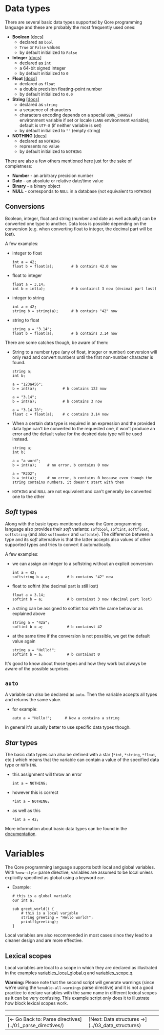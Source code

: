 # Data types

There are several basic data types supported by Qore programming language and these are probably the most frequently
used ones:

- **Boolean** [[docs]](https://docs.qore.org/current/lang/html/basic_data_types.html#boolean)
    - declared as `bool`
    - `True` or `False` values
    - by default initialized to `False`
- **Integer** [[docs]](https://docs.qore.org/current/lang/html/basic_data_types.html#integer)
    - declared as `int`
    - a 64-bit signed integer
    - by default initialized to `0`
- **Float** [[docs]](https://docs.qore.org/current/lang/html/basic_data_types.html#float)
    - declared as `float`
    - a double precision floating-point number
    - by default initialized to `0.0`
- **String** [[docs]](https://docs.qore.org/current/lang/html/basic_data_types.html#string)
    - declared as `string`
    - a sequence of characters
    - characters encoding depends on a special `QORE_CHARSET` environment variable if set or locale (`LANG`
      environment variable); default is `UTF-8` (if neither variable is set)
    - by default initialized to `""` (empty string)
- **NOTHING** [[docs]](https://docs.qore.org/current/lang/html/basic_data_types.html#nothing)
    - declared as `NOTHING`
    - represents no value
    - by default initialized to `NOTHING`

There are also a few others mentioned here just for the sake of completness:
- **Number** - an arbitrary precision number
- **Date** - an absolute or relative date/time value
- **Binary** - a binary object
- **NULL** - corresponds to `NULL` in a database (not equivalent to `NOTHING`)

## Conversions

Boolean, integer, float and string (number and date as well actually) can be converted one type to another. Data loss is
possible depending on the conversion (e.g. when converting float to integer, the decimal part will be lost).

A few examples:

- integer to float
    ```
    int a = 42;
    float b = float(a);        # b contains 42.0 now
    ```

- float to integer
    ```
    float a = 3.14;
    int b = int(a);            # b containst 3 now (decimal part lost)
    ```

- integer to string
    ```
    int a = 42;
    string b = string(a);      # b contains "42" now
    ```

- string to float
    ```
    string a = "3.14";
    float b = float(a);        # b contains 3.14 now
    ```

There are some catches though, be aware of them:

- String to a number type (any of float, integer or number) conversion will only read and convert numbers until
  the first non-number character is found.
    ```
    string a;
    int b;

    a = "123a456";
    b = int(a);            # b contains 123 now

    a = "3.14";
    b = int(a);            # b contains 3 now

    a = "3.14.78";
    float c = float(a);    # c contains 3.14 now
    ```

- When a certain data type is required in an expression and the provided data type can't be converted to the requested
  one, it won't produce an error and the default value for the desired data type will be used instead.
    ```
    string a;
    int b;

    a = "a word";
    b = int(a);     # no error, b contains 0 now

    a = "R2D2";
    b = int(a);     # no error, b contains 0 because even though the string contains numbers, it doesn't start with them
    ```

- `NOTHING` and `NULL` are not equivalent and can't generally be converted one to the other

## *Soft* types

Along with the basic types mentioned above the Qore programming language also provides their *soft* variants:
`softbool`, `softint`, `softfloat`, `softstring` (and also  `softnumber` and `softdate`). The difference between a type
and its *soft* alternative is that the latter accepts also values of other supported types and tries to convert it
automatically.

A few examples:

- we can assign an integer to a softstring without an explicit conversion
    ```
    int a = 42;
    softstring b = a;        # b contains "42" now
    ```

- float to softint (the decimal part is still lost)
    ```
    float a = 3.14;
    softint b = a;           # b containst 3 now (decimal part lost)
    ```

- a string can be assigned to softint too with the came behavior as explained above
    ```
    string a = "42a";
    softint b = a;           # b containst 42
    ```

- at the same time if the conversion is not possible, we get the default value again
    ```
    string a = "Hello!";
    softint b = a;           # b containst 0
    ```

It's good to know about those types and how they work but always be aware of the possible surprises.

## `auto`

A variable can also be declared as `auto`. Then the variable accepts all types and returns the same value.

- for example:
    ```
    auto a = "Hello!";      # Now a contains a string
    ```

In general it's usually better to use specific data types though.


## *Star* types

The basic data types can also be defined with a star (`*int`, `*string`, `*float`, etc.) which means that the variable
can contain a value of the specified data type or `NOTHING`.

- this assignment will throw an error
    ```
    int a = NOTHING;
    ```

- however this is correct
    ```
    *int a = NOTHING;
    ```

- as well as this
    ```
    *int a = 42;
    ```

More information about basic data types can be found in
the [documentation](https://docs.qore.org/current/lang/html/basic_data_types.html).

# Variables

The Qore programming language supports both local and global variables. With `%new-style` parse directive, variables are
assumed to be local unless explicitly specified as global using a keyword `our`.

- Example:
    ```
    # this is a global variable
    our int a;

    sub greet_world() {
        # this is a local variable
        string greeting = "Hello world!";
        printf(greeting);
    }

    ```

Local variables are also recommended in most cases since they lead to a cleaner design and are more effective.

## Lexical scopes

Local variables are local to a scope in which they are declared as illustrated in the examples
[variables_local_global.q](variables_local_global.q) and [variables_scope.q](variables_scope.q).

**Warning:** Please note that the second script will generate warnings (since we're using the `%enable-all-warnings`
parse directive) and it is not a good practice to declare variables with the same name in different lexical scopes as it
can be very confusing. This example script only does it to illustrate how block lexical scopes work.

---

<table>
    <tr>
        <td>[&larr; Go Back to: Parse directives](../01_parse_directives/)</td>
        <td>[Next: Data structures &rarr;](../03_data_structures)</td>
    </tr>
</table>
